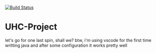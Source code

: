[![Build Status](http://207.246.114.245:8080/buildStatus/icon?job=UHC-Project+Henix)](http://207.246.114.245:8080/job/UHC-Project%20Henix/)
# UHC-Project
let's go for one last spin, shall we? btw, i'm using vscode for the first time writting java and after some configuration it works pretty well
